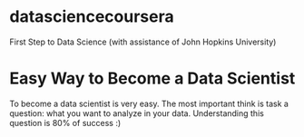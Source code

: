 # datasciencecoursera
First Step to Data Science (with assistance of John Hopkins University)
# Easy Way to Become a Data Scientist
To become a data scientist is very easy. The most important think is task a question: what you want to analyze in your data. Understanding this question is 80% of success :)
